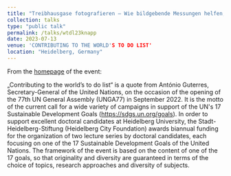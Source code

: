 ```yaml
---
title: "Treibhausgase fotografieren – Wie bildgebende Messungen helfen, die menschengemachten Emissionen zu verstehen"
collection: talks
type: "public talk"
permalink: /talks/wtdl23knapp
date: 2023-07-13
venue: 'CONTRIBUTING TO THE WORLD'S TO DO LIST'
location: "Heidelberg, Germany"
---
```


From the [homepage](https://www.graduateacademy.uni-heidelberg.de/karriere/Contributing_en.html) of the event:

„Contributing to the world’s to do list“ is a quote from António Guterres, Secretary-General of the United Nations, on the occasion of the opening of the 77th UN General Assembly (UNGA77) in September 2022. It is the motto of the current call for a wide variety of campaigns in support of the UN's 17 Sustainable Development Goals (https://sdgs.un.org/goals). In order to support excellent doctoral candidates at Heidelberg University, the Stadt-Heidelberg-Stiftung (Heidelberg City Foundation) awards biannual funding for the organization of two lecture series by doctoral candidates, each focusing on one of the 17 Sustainable Development Goals of the United Nations. The framework of the event is based on the content of one of the 17 goals, so that originality and diversity are guaranteed in terms of the choice of topics, research approaches and diversity of subjects.

